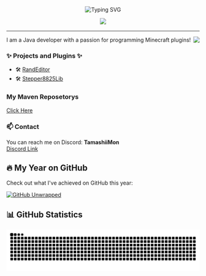 <div align="center">
  <img src="https://readme-typing-svg.herokuapp.com?font=Montserrat&weight=600&size=36&duration=3000&pause=1000&color=FFFFFF&background=FFFFFF00&center=true&vCenter=true&random=false&width=500&height=70&lines=Tamashii+-+Java+Developer;German+Java+Devaloper;Java+Enthusiast;Minecraft+Lover;Minecraft+Plugin+Developer" alt="Typing SVG" />
  
![](https://visitor-badge.laobi.icu/badge?page_id=Terrocraft.Terrocraft)
</div>

---
<img align="right" src="https://github-readme-stats.vercel.app/api/top-langs/?username=TamashiiMon&layout=donut&title_color=00FFC6&text_color=F8F8FF&icon_color=fff000&bg_color=30,10111E,282A35&hide_border=true"/>
I am a Java developer with a passion for programming Minecraft plugins!

### ✨ Projects and Plugins ✨

- 🛠️ [RandEditor](https://github.com/Terrocraft/Randeditor)
- 🛠️ [Stepper8825Lib](https://github.com/WBS-Wissen/Stepper8825Lib)

### My Maven Reposetorys
[Click Here](http://terrocraft.tech:8080/#/)

### 📫 Contact

You can reach me on Discord: **TamashiiMon**  
[Discord Link](https://discord.com/users/Terrocraft)

## 🔥 My Year on GitHub

Check out what I've achieved on GitHub this year:

[![GitHub Unwrapped](https://githubunwrapped.com/Terrocraft/badge)](https://githubunwrapped.com/Terrocraft)

## 📊 GitHub Statistics

<img src="https://raw.githubusercontent.com/Terrocraft/Terrocraft/output/snake.svg" alt="Snake animation" />
